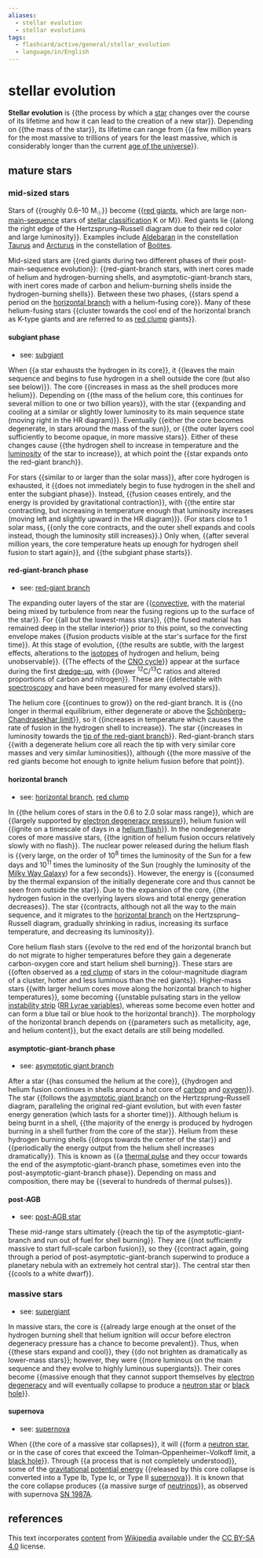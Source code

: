```yaml
---
aliases:
  - stellar evolution
  - stellar evolutions
tags:
  - flashcard/active/general/stellar_evolution
  - language/in/English
---
```


# stellar evolution

__Stellar evolution__ is {{the process by which a [star](star.md) changes over the course of its lifetime and how it can lead to the creation of a new star}}. Depending on {{the mass of the star}}, its lifetime can range from {{a few million years for the most massive to trillions of years for the least massive, which is considerably longer than the current [age of the universe](age%20of%20the%20universe.md)}}. <!--SR:!2025-02-25,155,308!2024-12-01,90,308!2024-10-02,48,308-->

## mature stars

### mid-sized stars

Stars of {{roughly 0.6–10 M<sub>☉</sub>}} become {{[red giants](red%20giant.md), which are large non-[main-sequence](main%20sequence.md) stars of [stellar classification](stellar%20classification.md) K or M}}. Red giants lie {{along the right edge of the Hertzsprung–Russell diagram due to their red color and large luminosity}}. Examples include [Aldebaran](aldebaran.md) in the constellation [Taurus](taurus%20(constellation).md) and [Arcturus](arcturus.md) in the constellation of [Boötes](boötes.md). <!--SR:!2025-01-26,123,268!2024-11-20,76,270!2025-03-10,164,310-->

Mid-sized stars are {{red giants during two different phases of their post-main-sequence evolution}}: {{red-giant-branch stars, with inert cores made of helium and hydrogen-burning shells, and asymptotic-giant-branch stars, with inert cores made of carbon and helium-burning shells inside the hydrogen-burning shells}}. Between these two phases, {{stars spend a period on the [horizontal branch](horizontal%20branch.md) with a helium-fusing core}}. Many of these helium-fusing stars {{cluster towards the cool end of the horizontal branch as K-type giants and are referred to as [red clump](red%20clump.md) giants}}. <!--SR:!2024-10-10,55,308!2024-11-17,77,288!2025-01-11,119,308!2024-10-05,39,248-->

#### subgiant phase

- see: [subgiant](subgiant.md)

When {{a star exhausts the hydrogen in its core}}, it {{leaves the main sequence and begins to fuse hydrogen in a shell outside the core (but also see below)}}. The core {{increases in mass as the shell produces more helium}}. Depending on {{the mass of the helium core, this continues for several million to one or two billion years}}, with the star {{expanding and cooling at a similar or slightly lower luminosity to its main sequence state (moving right in the HR diagram)}}. Eventually {{either the core becomes degenerate, in stars around the mass of the sun}}, or {{the outer layers cool sufficiently to become opaque, in more massive stars}}. Either of these changes cause {{the hydrogen shell to increase in temperature and the [luminosity](luminosity.md) of the star to increase}}, at which point the {{star expands onto the red-giant branch}}. <!--SR:!2024-12-02,91,308!2025-01-02,102,288!2024-12-25,100,288!2024-11-29,89,288!2025-01-26,122,270!2024-12-18,100,290!2025-03-02,160,310!2024-11-21,73,270!2025-01-10,122,308-->

For stars {{similar to or larger than the solar mass}}, after core hydrogen is exhausted, it {{does not immediately begin to fuse hydrogen in the shell and enter the subgiant phase}}. Instead, {{fusion ceases entirely, and the energy is provided by gravitational contraction}}, with {{the entire star contracting, but increasing in temperature enough that luminosity increases (moving left and slightly upward in the HR diagram)}}. (For stars close to 1 solar mass, {{only the core contracts, and the outer shell expands and cools instead, though the luminosity still increases}}.) Only when, {{after several million years, the core temperature heats up enough for hydrogen shell fusion to start again}}, and {{the subgiant phase starts}}. <!--SR:!2024-10-03,49,308!2024-10-01,48,308!2024-12-03,91,290!2024-10-20,50,268!2024-11-05,57,248!2024-11-24,76,270!2025-02-04,129,290-->

#### red-giant-branch phase

- see: [red-giant branch](red-giant%20branch.md)

The expanding outer layers of the star are {{[convective](convection.md), with the material being mixed by turbulence from near the fusing regions up to the surface of the star}}. For {{all but the lowest-mass stars}}, {{the fused material has remained deep in the stellar interior}} prior to this point, so the convecting envelope makes {{fusion products visible at the star's surface for the first time}}. At this stage of evolution, {{the results are subtle, with the largest effects, alterations to the [isotopes](isotope.md) of hydrogen and helium, being unobservable}}. {{The effects of the [CNO cycle](CNO%20cycle.md)}} appear at the surface during the first [dredge-up](dredge-up.md), with {{lower <sup>12</sup>C/<sup>13</sup>C ratios and altered proportions of carbon and nitrogen}}. These are {{detectable with [spectroscopy](spectroscopy.md) and have been measured for many evolved stars}}. <!--SR:!2024-12-14,88,270!2025-02-27,161,328!2024-10-31,66,288!2024-12-08,93,290!2024-12-06,83,270!2025-02-25,156,310!2024-10-27,61,270!2024-12-12,87,270-->

The helium core {{continues to grow}} on the red-giant branch. It is {{no longer in thermal equilibrium, either degenerate or above the [Schönberg–Chandrasekhar limit](Schönberg–Chandrasekhar%20limit.md)}}, so it {{increases in temperature which causes the rate of fusion in the hydrogen shell to increase}}. The star {{increases in luminosity towards the [tip of the red-giant branch](tip%20of%20the%20red-giant%20branch.md)}}. Red-giant-branch stars {{with a degenerate helium core all reach the tip with very similar core masses and very similar luminosities}}, although {{the more massive of the red giants become hot enough to ignite helium fusion before that point}}. <!--SR:!2025-03-06,165,328!2025-01-27,130,290!2025-01-05,117,308!2025-01-19,127,308!2024-10-14,52,270!2024-10-18,50,268-->

#### horizontal branch

- see: [horizontal branch](horizontal%20branch.md), [red clump](red%20clump.md)

In {{the helium cores of stars in the 0.6 to 2.0 solar mass range}}, which are {{largely supported by [electron degeneracy pressure](electron%20degeneracy%20pressure.md)}}, helium fusion will {{ignite on a timescale of days in a [helium flash](helium%20flash.md)}}. In the nondegenerate cores of more massive stars, {{the ignition of helium fusion occurs relatively slowly with no flash}}. The nuclear power released during the helium flash is {{very large, on the order of 10<sup>8</sup> times the luminosity of the Sun for a few days and 10<sup>11</sup> times the luminosity of the Sun (roughly the luminosity of the [Milky Way Galaxy](Milky%20Way.md)) for a few seconds}}. However, the energy is {{consumed by the thermal expansion of the initially degenerate core and thus cannot be seen from outside the star}}. Due to the expansion of the core, {{the hydrogen fusion in the overlying layers slows and total energy generation decreases}}. The star {{contracts, although not all the way to the main sequence, and it migrates to the [horizontal branch](horizontal%20branch.md) on the Hertzsprung–Russell diagram, gradually shrinking in radius, increasing its surface temperature, and decreasing its luminosity}}. <!--SR:!2024-10-28,56,250!2024-12-28,95,268!2024-11-12,71,288!2024-10-26,68,310!2024-10-01,36,248!2024-10-30,58,268!2024-10-20,45,228!2024-10-23,51,250-->

Core helium flash stars {{evolve to the red end of the horizontal branch but do not migrate to higher temperatures before they gain a degenerate carbon-oxygen core and start helium shell burning}}. These stars are {{often observed as a [red clump](red%20clump.md) of stars in the colour-magnitude diagram of a cluster, hotter and less luminous than the red giants}}. Higher-mass stars {{with larger helium cores move along the horizontal branch to higher temperatures}}, some becoming {{unstable pulsating stars in the yellow [instability strip](instability%20strip.md) ([RR Lyrae variables](RR%20Lyrae%20variable.md)), whereas some become even hotter and can form a blue tail or blue hook to the horizontal branch}}. The morphology of the horizontal branch depends on {{parameters such as metallicity, age, and helium content}}, but the exact details are still being modelled. <!--SR:!2024-11-18,61,230!2024-12-14,81,248!2024-11-29,75,248!2024-10-08,29,228!2024-12-24,97,288-->

#### asymptotic-giant-branch phase

- see: [asymptotic giant branch](asymptotic%20giant%20phase.md)

After a star {{has consumed the helium at the core}}, {{hydrogen and helium fusion continues in shells around a hot core of [carbon](carbon.md) and [oxygen](oxygen.md)}}. The star {{follows the [asymptotic giant branch](asymptotic%20giant%20branch.md) on the Hertzsprung–Russell diagram, paralleling the original red-giant evolution, but with even faster energy generation (which lasts for a shorter time)}}. Although helium is being burnt in a shell, {{the majority of the energy is produced by hydrogen burning in a shell further from the core of the star}}. Helium from these hydrogen burning shells {{drops towards the center of the star}} and {{periodically the energy output from the helium shell increases dramatically}}. This is known as {{a [thermal pulse](asymptotic%20giant%20branch.md#AGB%20stage) and they occur towards the end of the asymptotic-giant-branch phase, sometimes even into the post-asymptotic-giant-branch phase}}. Depending on mass and composition, there may be {{several to hundreds of thermal pulses}}. <!--SR:!2024-12-29,111,308!2024-11-21,80,288!2024-10-08,47,268!2024-11-29,86,290!2025-02-15,146,308!2024-12-30,102,288!2024-12-04,92,288!2024-12-04,79,268-->

#### post-AGB

- see: [post-AGB star](post-AGB%20star.md)

These mid-range stars ultimately {{reach the tip of the asymptotic-giant-branch and run out of fuel for shell burning}}. They are {{not sufficiently massive to start full-scale carbon fusion}}, so they {{contract again, going through a period of post-asymptotic-giant-branch superwind to produce a planetary nebula with an extremely hot central star}}. The central star then {{cools to a white dwarf}}. <!--SR:!2024-10-18,49,268!2024-10-04,48,290!2024-10-07,39,250!2024-09-29,46,308-->

### massive stars

- see: [supergiant](supergiant.md)

In massive stars, the core is {{already large enough at the onset of the hydrogen burning shell that helium ignition will occur before electron degeneracy pressure has a chance to become prevalent}}. Thus, when {{these stars expand and cool}}, they {{do not brighten as dramatically as lower-mass stars}}; however, they were {{more luminous on the main sequence and they evolve to highly luminous supergiants}}. Their cores become {{massive enough that they cannot support themselves by [electron degeneracy](electron%20degeneracy%20pressure.md) and will eventually collapse to produce a [neutron star](neutron%20star.md) or [black hole](black%20hole.md)}}. <!--SR:!2025-03-17,174,328!2025-04-08,192,328!2024-09-29,43,268!2024-11-04,62,268!2024-10-10,45,250-->

#### supernova

- see: [supernova](supernova.md)

When {{the core of a massive star collapses}}, it will {{form a [neutron star](neutron%20star.md), or in the case of cores that exceed the Tolman–Oppenheimer–Volkoff limit, a [black hole](black%20hole.md)}}. Through {{a process that is not completely understood}}, some of the [gravitational potential energy](gravitational%20energy.md) {{released by this core collapse is converted into a Type Ib, Type Ic, or Type II [supernova](supernova.md)}}. It is known that the core collapse produces {{a massive surge of [neutrinos](neutrino.md)}}, as observed with supernova [SN 1987A](SN%201987A.md). <!--SR:!2025-01-15,123,308!2024-10-17,60,310!2024-10-06,51,308!2024-12-10,96,288!2024-10-08,49,290-->

## references

This text incorporates [content](https://en.wikipedia.org/wiki/stellar_evolution) from [Wikipedia](Wikipedia.md) available under the [CC BY-SA 4.0](https://creativecommons.org/licenses/by-sa/4.0/) license.
